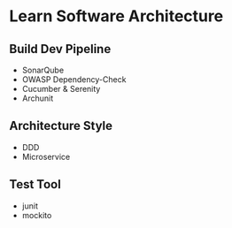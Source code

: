 # Learn Software Architecture

## Build Dev Pipeline

- SonarQube
- OWASP Dependency-Check
- Cucumber & Serenity
- Archunit

## Architecture Style

- DDD
- Microservice

## Test Tool

- junit
- mockito

